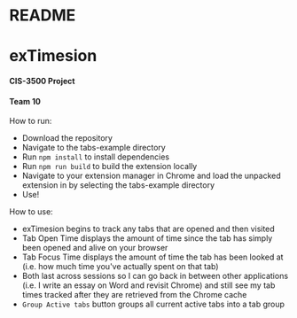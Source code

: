 # README
# exTimesion
#### CIS-3500 Project
#### Team 10

How to run: 
 - Download the repository
 - Navigate to the tabs-example directory
 - Run `npm install` to install dependencies
 - Run `npm run build` to build the extension locally
 - Navigate to your extension manager in Chrome and load the unpacked extension in by selecting the tabs-example directory
 - Use!

How to use:
 - exTimesion begins to track any tabs that are opened and then visited
 - Tab Open Time displays the amount of time since the tab has simply been opened and alive on your browser
 - Tab Focus Time displays the amount of time the tab has been looked at (i.e. how much time you've actually spent on that tab)
 - Both last across sessions so I can go back in between other applications (i.e. I write an essay on Word and revisit Chrome) and still see my tab times tracked after they are retrieved from the Chrome cache
 - `Group Active tabs` button groups all current active tabs into a tab group
